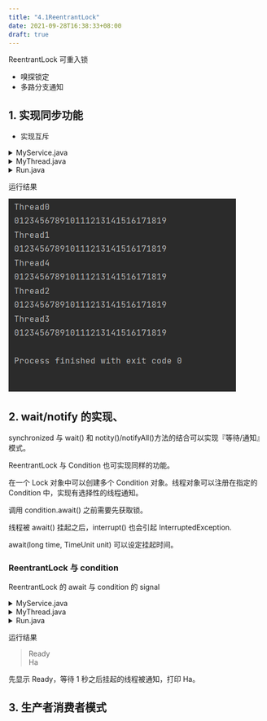 ```yaml
---
title: "4.1ReentrantLock"
date: 2021-09-28T16:38:33+08:00
draft: true
---
```


ReentrantLock 可重入锁
- 嗅探锁定
- 多路分支通知

## 1. 实现同步功能
- 实现互斥
<details>
<summary>MyService.java</summary>

```java
import java.util.concurrent.locks.Lock;
import java.util.concurrent.locks.ReentrantLock;

public class MyService {
    private Lock lock = new ReentrantLock();
    public void service(){
        lock.lock();
        System.out.println(Thread.currentThread().getName());
        for (int i = 0; i < 20; i++) {
            System.out.print(i);
        }
        System.out.println();
        lock.unlock();
    }
}
```
</details>

<details>
<summary>MyThread.java</summary>

```java
public class MyThread extends Thread{
    MyService service;
    public MyThread(MyService service){
        this.service = service;
    }
    @Override
    public void run(){
        service.service();
    }
}
```
</details>

<details>
<summary>Run.java</summary>

```java
public class Run {
    public static void main(String[] args) {
        MyService s = new MyService();
        for (int i = 0; i < 5; i++) {
            MyThread t = new MyThread(s);
            t.setName("Thread" + i);
            t.start();
        }
    }
}
```
</details>

运行结果

![](/多线程/4.ReentrantLock/可重入锁_同步.png)

## 2. wait/notify 的实现、
synchronized 与 wait() 和 notity()/notifyAll()方法的结合可以实现『等待/通知』模式。

ReentrantLock 与 Condition 也可实现同样的功能。

在一个 Lock 对象中可以创建多个 Condition 对象。线程对象可以注册在指定的 Condition 中，实现有选择性的线程通知。

调用 condition.await() 之前需要先获取锁。

线程被 await() 挂起之后，interrupt() 也会引起 InterruptedException. 

await(long time, TimeUnit unit) 可以设定挂起时间。

### ReentrantLock 与 condition
ReentrantLock 的 await 与 condition 的 signal 

<details>
<summary>MyService.java</summary>

```java
import java.util.concurrent.locks.Condition;
import java.util.concurrent.locks.Lock;
import java.util.concurrent.locks.ReentrantLock;

public class MyService {
    private Lock lock = new ReentrantLock();
    private  Condition condition = lock.newCondition();
    public void await(){
        try{
            lock.lock();//需要先获取锁
            System.out.println("Ready");
            condition.await();
            System.out.println(Thread.currentThread().getName());
        }catch (InterruptedException e){
            e.printStackTrace();
        }finally {
            lock.unlock();
        }
    }
    public void signal(){
        lock.lock();
        condition.signal();
        lock.unlock();
    }
}
```
</details>

<details>
<summary>MyThread.java</summary>

```java
public class MyThread extends Thread{
    MyService service;
    public MyThread(MyService service){
        this.service = service;
    }
    @Override
    public void run(){
        service.await();
    }
}

```
</details>

<details>
<summary>Run.java</summary>

```java
public class Run {
    public static void main(String[] args) throws InterruptedException {
        MyService s = new MyService();
        MyThread t = new MyThread(s);
        t.setName("Ha");
        t.start();
        Thread.sleep(1000);
        s.signal();
    }
}

```

</details>

运行结果
>Ready<br>
>Ha

先显示 Ready，等待 1 秒之后挂起的线程被通知，打印 Ha。
## 3. 生产者消费者模式

